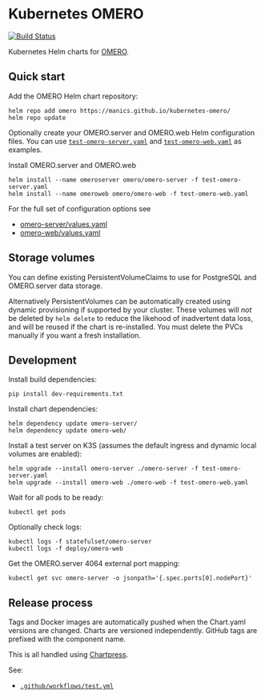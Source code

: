 # Kubernetes OMERO

[![Build Status](https://github.com/manics/kubernetes-omero/workflows/Test/badge.svg)](https://github.com/manics/kubernetes-omero/actions?query=branch%3Amaster
)

Kubernetes Helm charts for [OMERO](https://www.openmicroscopy.org/).


## Quick start

Add the OMERO Helm chart repository:

    helm repo add omero https://manics.github.io/kubernetes-omero/
    helm repo update

Optionally create your OMERO.server and OMERO.web Helm configuration files.
You can use [`test-omero-server.yaml`](test-omero-server.yaml) and [`test-omero-web.yaml`](test-omero-web.yaml) as examples.

Install OMERO.server and OMERO.web

    helm install --name omeroserver omero/omero-server -f test-omero-server.yaml
    helm install --name omeroweb omero/omero-web -f test-omero-web.yaml


For the full set of configuration options see
- [omero-server/values.yaml](omero-server/values.yaml)
- [omero-web/values.yaml](omero-web/values.yaml)


## Storage volumes

You can define existing PersistentVolumeClaims to use for PostgreSQL and OMERO.server data storage.

Alternatively PersistentVolumes can be automatically created using dynamic provisioning if supported by your cluster.
These volumes will *not* be deleted by `helm delete` to reduce the likehood of inadvertent data loss, and will be reused if the chart is re-installed.
You must delete the PVCs manually if you want a fresh installation.


## Development

Install build dependencies:

    pip install dev-requirements.txt

Install chart dependencies:

    helm dependency update omero-server/
    helm dependency update omero-web/

Install a test server on K3S (assumes the default ingress and dynamic local volumes are enabled):

    helm upgrade --install omero-server ./omero-server -f test-omero-server.yaml
    helm upgrade --install omero-web ./omero-web -f test-omero-web.yaml

Wait for all pods to be ready:

    kubectl get pods

Optionally check logs:

    kubectl logs -f statefulset/omero-server
    kubectl logs -f deploy/omero-web

Get the OMERO.server 4064 external port mapping:

    kubectl get svc omero-server -o jsonpath='{.spec.ports[0].nodePort}'


## Release process

Tags and Docker images are automatically pushed when the Chart.yaml versions are changed.
Charts are versioned independently. GitHub tags are prefixed with the component name.

This is all handled using [Chartpress](https://github.com/manics/chartpress/tree/devel).

See:
- [`.github/workflows/test.yml`](.github/workflows/test.yml)
